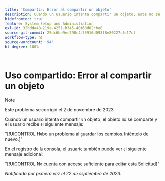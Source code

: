 ```yaml
---
title: 'Compartir: Error al compartir un objeto'
description: Cuando un usuario intenta compartir un objeto, este no se comparte y el usuario ve un mensaje de error.
hidefromtoc: true
feature: System Setup and Administration
exl-id: 32bdda48-219a-4251-b345-40f68d02cbe8
source-git-commit: 25dc6be9ec798c4d75916d093f8e80227c0e17cf
workflow-type: ht
source-wordcount: '94'
ht-degree: 100%

---
```


# Uso compartido: Error al compartir un objeto

>[!NOTE]
>
>Este problema se corrigió el 2 de noviembre de 2023.

Cuando un usuario intenta compartir un objeto, el objeto no se comparte y el usuario recibe el siguiente mensaje:

&quot;[!UICONTROL Hubo un problema al guardar los cambios. Inténtelo de nuevo.]&quot;

En el registro de la consola, el usuario también puede ver el siguiente mensaje adicional:

&quot;[!UICONTROL No cuenta con acceso suficiente para editar esta Solicitud]&quot;

_Notificado por primera vez el 22 de septiembre de 2023._

